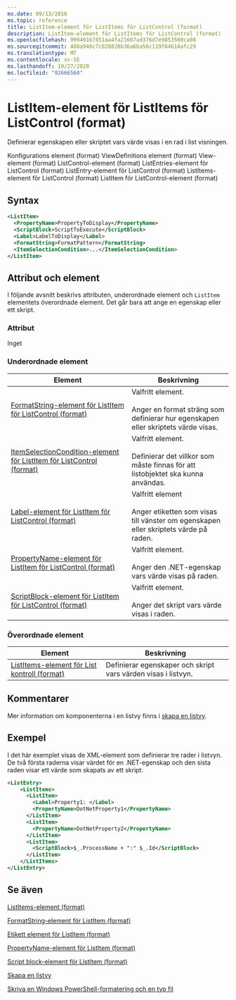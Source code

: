 ```yaml
---
ms.date: 09/13/2016
ms.topic: reference
title: ListItem-element för ListItems för ListControl (format)
description: ListItem-element för ListItems för ListControl (format)
ms.openlocfilehash: 999491b7851aa4fa21667ad376d7e9853500ca08
ms.sourcegitcommit: 488a940c7c828820b36a6ba56c119f64614afc29
ms.translationtype: MT
ms.contentlocale: sv-SE
ms.lasthandoff: 10/27/2020
ms.locfileid: "92666560"
---
```

# <a name="listitem-element-for-listitems-for-listcontrol-format"></a>ListItem-element för ListItems för ListControl (format)

Definierar egenskapen eller skriptet vars värde visas i en rad i list visningen.

Konfigurations element (format) ViewDefinitions element (format) View-element (format) ListControl-element (format) ListEntries-element för ListControl (format) ListEntry-element för ListControl (format) ListItems-element för ListControl (format) ListItem för ListControl-element (format)

## <a name="syntax"></a>Syntax

```xml
<ListItem>
  <PropertyName>PropertyToDisplay</PropertyName>
  <ScriptBlock>ScriptToExecute</ScriptBlock>
  <Label>LabelToDisplay</Label>
  <FormatString>FormatPattern</FormatString>
  <ItemSelectionCondition>...</ItemSelectionCondition>
</ListItem>
```

## <a name="attributes-and-elements"></a>Attribut och element

I följande avsnitt beskrivs attributen, underordnade element och `ListItem` elementets överordnade element. Det går bara att ange en egenskap eller ett skript.

### <a name="attributes"></a>Attribut

Inget

### <a name="child-elements"></a>Underordnade element

|Element|Beskrivning|
|-------------|-----------------|
|[FormatString-element för ListItem för ListControl (format)](./formatstring-element-for-listitem-for-listcontrol-format.md)|Valfritt element.<br /><br /> Anger en format sträng som definierar hur egenskapen eller skriptets värde visas.|
|[ItemSelectionCondition-element för ListItem för ListControl (format)](./itemselectioncondition-element-for-listitem-for-listcontrol-format.md)|Valfritt element.<br /><br /> Definierar det villkor som måste finnas för att listobjektet ska kunna användas.|
|[Label-element för ListItem för ListControl (format)](./label-element-for-listitem-for-listcontrol-format.md)|Valfritt element<br /><br /> Anger etiketten som visas till vänster om egenskapen eller skriptets värde på raden.|
|[PropertyName-element för ListItem för ListControl (format)](./propertyname-element-for-listitem-for-listcontrol-format.md)|Valfritt element.<br /><br /> Anger den .NET-egenskap vars värde visas på raden.|
|[ScriptBlock-element för ListItem för ListControl (format)](./scriptblock-element-for-listitem-for-listcontrol-format.md)|Valfritt element.<br /><br /> Anger det skript vars värde visas i raden.|

### <a name="parent-elements"></a>Överordnade element

|Element|Beskrivning|
|-------------|-----------------|
|[ListItems-element för List kontroll (format)](./listitems-element-for-listentry-for-listcontrol-format.md)|Definierar egenskaper och skript vars värden visas i listvyn.|

## <a name="remarks"></a>Kommentarer

Mer information om komponenterna i en listvy finns i [skapa en listvy](./creating-a-list-view.md).

## <a name="example"></a>Exempel

I det här exemplet visas de XML-element som definierar tre rader i listvyn. De två första raderna visar värdet för en .NET-egenskap och den sista raden visar ett värde som skapats av ett skript.

```xml
<ListEntry>
    <ListItems>
      <ListItem>
        <Label>Property1: </Label>
        <PropertyName>DotNetProperty1</PropertyName>
      </ListItem>
      <ListItem>
        <PropertyName>DotNetProperty2</PropertyName>
      </ListItem>
      <ListItem>
        <ScriptBlock>$_.ProcessName + ":" $_.Id</ScriptBlock>
      </ListItem>
    </ListItems>
</ListEntry>

```

## <a name="see-also"></a>Se även

[ListItems-element (format)](./listitems-element-for-listentry-for-listcontrol-format.md)

[FormatString-element för ListItem (format)](./formatstring-element-for-listitem-for-listcontrol-format.md)

[Etikett element för ListItem (format)](./label-element-for-listitem-for-listcontrol-format.md)

[PropertyName-element för ListItem (format)](./propertyname-element-for-listitem-for-listcontrol-format.md)

[Script block-element för ListItem (format)](./scriptblock-element-for-listitem-for-listcontrol-format.md)

[Skapa en listvy](./creating-a-list-view.md)

[Skriva en Windows PowerShell-formatering och en typ fil](./writing-a-powershell-formatting-file.md)
